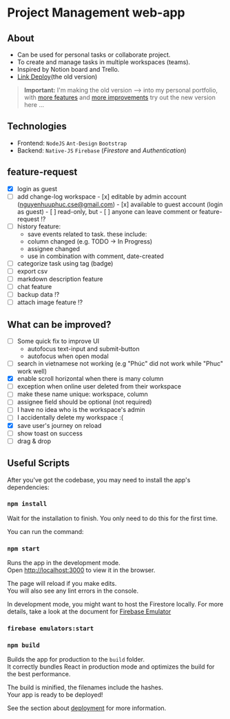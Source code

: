 # Project Management web-app
 
## About
- Can be used for personal tasks or collaborate project.
- To create and manage tasks in multiple workspaces (teams).
- Inspired by Notion board and Trello.
- [Link Deploy](https://thanhdatdelta.herokuapp.com/)(the old version)
> **Important:**
> I'm making the old version --> into my personal portfolio, 
> with [more features](#feature-request) and [more improvements]([#What-can-be-improved?])
> try out the new version here ...
 
## Technologies
- Frontend: `NodeJS` `Ant-Design` `Bootstrap`
- Backend: `Native-JS` `Firebase` (*Firestore* and *Authentication*)
 
## feature-request
- [x] login as guest
- [ ] add change-log workspace
      - [x] editable by admin account (nguyenhuuphuc.cse@gmail.com)
      - [x] available to guest account (login as guest)
      - [ ] read-only, but
      - [ ] anyone can leave comment or feature-request !?
- [ ] history feature: 
  - save events related to task. these include:
  - column changed (e.g. TODO -> In Progress)
  - assignee changed
  - use in combination with comment, date-created
- [ ] categorize task using tag (badge) 
- [ ] export csv
- [ ] markdown description feature
- [ ] chat feature
- [ ] backup data !?
- [ ] attach image feature !?

## What can be improved?
- [ ] Some quick fix to improve UI
  - autofocus text-input and submit-button
  - autofocus when open modal
- [ ] search in vietnamese not working (e.g "Phúc" did not work while "Phuc" work well)
- [x] enable scroll horizontal when there is many column
- [ ] exception when online user deleted from their workspace
- [ ] make these name unique: workspace, column
- [ ] assignee field should be optional (not required)
- [ ] I have no idea who is the workspace's admin
- [ ] I accidentally delete my workspace :(
- [x] save user's journey on reload
- [ ] show toast on success
- [ ] drag & drop

## Useful Scripts
 
After you've got the codebase, you may need to install the app's dependencies:
### `npm install`
Wait for the installation to finish. You only need to do this for the first time.
 
You can run the command:
### `npm start`
 
Runs the app in the development mode.\
Open [http://localhost:3000](http://localhost:3000) to view it in the browser.
 
The page will reload if you make edits.\
You will also see any lint errors in the console.
 
In development mode, you might want to host the Firestore locally. For more details, take a look at the document for [Firebase Emulator](https://firebase.google.com/docs/emulator-suite/connect_and_prototype)
### `firebase emulators:start`
 
### `npm build`
 
Builds the app for production to the `build` folder.\
It correctly bundles React in production mode and optimizes the build for the best performance.
 
The build is minified, the filenames include the hashes.\
Your app is ready to be deployed!
 
See the section about [deployment](https://facebook.github.io/create-react-app/docs/deployment) for more information.
 
